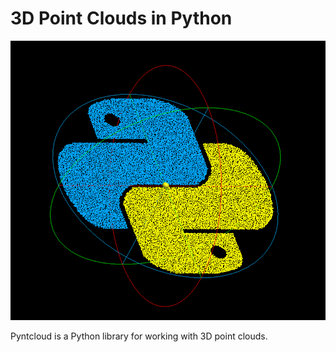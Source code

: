 3D Point Clouds in Python
=============================
![pyntcloud Logo](data/3Dpython.png)

Pyntcloud is a Python library for working with 3D point clouds.

